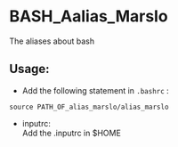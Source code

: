 BASH_Aalias_Marslo
==================

The aliases about bash
## Usage:
- Add the following statement in `.bashrc` :
<pre><code>source PATH_OF_alias_marslo/alias_marslo
</code></pre>
- inputrc:  
Add the .inputrc in $HOME
